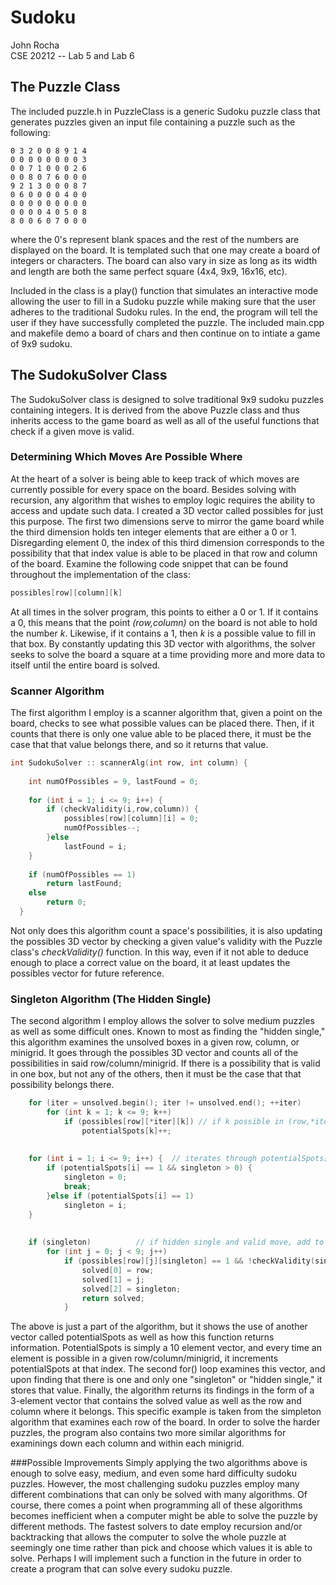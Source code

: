 # Sudoku
John Rocha   
CSE 20212 -- Lab 5 and Lab 6

## The Puzzle Class 
The included puzzle.h in PuzzleClass is a generic Sudoku puzzle class that generates puzzles 
given an input file containing a puzzle such as the following:

    0 3 2 0 0 8 9 1 4  
    0 0 0 0 0 0 0 0 3  
    0 0 7 1 0 0 0 2 6  
    0 0 8 0 7 6 0 0 0  
    9 2 1 3 0 0 0 8 7  
    0 6 0 0 0 0 4 0 0  
    0 0 0 0 0 0 0 0 0  
    0 0 0 0 4 0 5 0 8  
    8 0 0 6 0 7 0 0 0   

where the 0's represent blank spaces and the rest of the numbers are
displayed on the board. It is templated such that one may create a board of integers or characters.
The board can also vary in size as long as its width and length are both the same perfect square (4x4, 9x9, 16x16, etc).

Included in the class is a play() function that simulates an interactive mode allowing
the user to fill in a Sudoku puzzle while making sure that the user
adheres to the traditional Sudoku rules. In the end, the program will tell the user if they have
successfully completed the puzzle. The included main.cpp and makefile demo a board of chars and then continue on to intiate a game of 9x9 sudoku. 


## The SudokuSolver Class
The SudokuSolver class is designed to solve traditional 9x9 sudoku puzzles containing integers. It is derived from the above Puzzle class and thus inherits access to the game board as well as all of the useful functions that check if a given move is valid. 

### Determining Which Moves Are Possible Where
At the heart of a solver is being able to keep track of which moves are currently possible for every space on the board. Besides solving with recursion, any algorithm that wishes to employ logic requires the ability to access and update such data. I created a 3D vector called possibles for just this purpose. The first two dimensions serve to mirror the game board while the third dimension holds ten integer elements that are either a 0 or 1. Disregarding element 0, the index of this third dimension corresponds to the possibility that that index value is able to be placed in that row and column of the board. 
Examine the following code snippet that can be found throughout the implementation of the class:
````c++
possibles[row][column][k]
````
At all times in the solver program, this points to either a 0 or 1. If it contains a 0, this means that the point *(row,column)* on the board is not able to hold the number *k*. Likewise, if it contains a 1, then *k* is a possible value to fill in that box. By constantly updating this 3D vector with algorithms, the solver seeks to solve the board a square at a time providing more and more data to itself until the entire board is solved.

### Scanner Algorithm
The first algorithm I employ is a scanner algorithm that, given a point on the board, checks to see what possible values can be placed there. Then, if it counts that there is only one value able to be placed there, it must be the case that that value belongs there, and so it returns that value.
````c++
int SudokuSolver :: scannerAlg(int row, int column) {
 
    int numOfPossibles = 9, lastFound = 0;
  
    for (int i = 1; i <= 9; i++) {
        if (checkValidity(i,row,column)) {
            possibles[row][column][i] = 0;
            numOfPossibles--;
        }else
            lastFound = i;
    }
  
    if (numOfPossibles == 1)
        return lastFound;
    else
        return 0;
  }
````
Not only does this algorithm count a space's possibilities, it is also updating the possibles 3D vector by checking a given value's validity with the Puzzle class's *checkValidity()* function. In this way, even if it not able to deduce enough to place a correct value on the board, it at least updates the possibles vector for future reference. 

### Singleton Algorithm (The Hidden Single)
The second algorithm I employ allows the solver to solve medium puzzles as well as some difficult ones. Known to most as finding the "hidden single," this algorithm examines the unsolved boxes in a given row, column, or minigrid. It goes through the possibles 3D vector and counts all of the possibilities in said row/column/minigrid. If there is a possibility that is valid in one box, but not any of the others, then it must be the case that that possibility belongs there. 
````c++
    for (iter = unsolved.begin(); iter != unsolved.end(); ++iter)
        for (int k = 1; k <= 9; k++)
            if (possibles[row][*iter][k]) // if k possible in (row,*iter), add to potentialSpots
                potentialSpots[k]++;
  
  
    for (int i = 1; i <= 9; i++) {  // iterates through potentialSpots[] to see if hidden single
        if (potentialSpots[i] == 1 && singleton > 0) {
            singleton = 0;
            break;
        }else if (potentialSpots[i] == 1)
            singleton = i;
    }
  
  
    if (singleton)          // if hidden single and valid move, add to board as solved
        for (int j = 0; j < 9; j++)
            if (possibles[row][j][singleton] == 1 && !checkValidity(singleton,row,j)) {
                solved[0] = row;
                solved[1] = j;
                solved[2] = singleton;
                return solved;
            }
````
The above is just a part of the algorithm, but it shows the use of another vector called potentialSpots as well as how this function returns information. PotentialSpots is simply a 10 element vector, and every time an element is possible in a given
row/column/minigrid, it increments potentialSpots at that index. The second for() loop examines this vector, and upon finding that there is one and only one "singleton" or "hidden single," it stores that value. Finally, the algorithm returns its findings in the form of a 3-element vector that contains the solved value as well as the row and column where it belongs. This specific example is taken from the simpleton algorithm that examines each row of the board. In order to solve the harder puzzles, the program also contains two more similar algorithms for examinings down each column and within each minigrid.

###Possible Improvements
Simply applying the two algorithms above is enough to solve easy, medium, and even some hard difficulty sudoku puzzles. However, the most challenging sudoku puzzles employ many different combinations that can only be solved with many algorithms. Of course, there comes a point when programming all of these algorithms becomes inefficient when a computer might be able to solve the puzzle by different methods. The fastest solvers to date employ recursion and/or backtracking that allows the computer to solve the whole puzzle at seemingly one time rather than pick and choose which values it is able to solve. Perhaps I will implement such a function in the future in order to create a program that can solve every sudoku puzzle.

